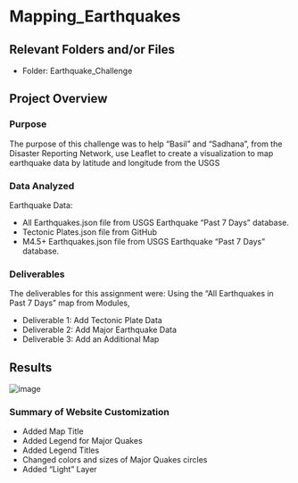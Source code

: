 # Mapping_Earthquakes

## Relevant Folders and/or Files
-	Folder: Earthquake_Challenge

## Project Overview

### Purpose
The purpose of this challenge was to help “Basil” and “Sadhana”, from the Disaster Reporting Network, use Leaflet to create a visualization to map earthquake data by latitude and longitude from the USGS

### Data Analyzed
 Earthquake Data:
-	All Earthquakes.json file from USGS Earthquake “Past 7 Days” database.
-	Tectonic Plates.json file from GitHub
-	M4.5+ Earthquakes.json file from USGS Earthquake “Past 7 Days” database.	

### Deliverables 
The deliverables for this assignment were:
Using the “All Earthquakes in Past 7 Days” map  from Modules, 
-	Deliverable 1: Add Tectonic Plate Data 
-	Deliverable 2: Add Major Earthquake Data 
-	Deliverable 3: Add an Additional Map


## Results

![image](https://user-images.githubusercontent.com/92705556/159132321-bd2b0d8b-3d01-4638-b174-906dd9e745a2.png)

 
### Summary of Website Customization

-	Added Map Title
-	Added Legend for Major Quakes
-	Added Legend Titles
-	Changed colors and sizes of Major Quakes circles
-	Added “Light” Layer
